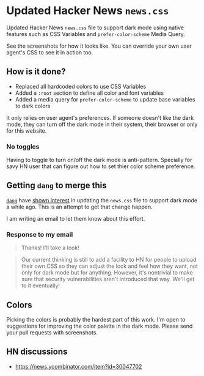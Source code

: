 # Updated Hacker News `news.css`

Updated Hacker News `news.css` file to support dark mode using native features such as CSS Variables and `prefer-color-scheme` Media Query.

See the screenshots for how it looks like. You can override your own user agent's CSS to see it in action too.

## How is it done?

* Replaced all hardcoded colors to use CSS Variables
* Added a `:root` section to define all color and font variables
* Added a media query for `prefer-color-scheme` to update base variables to dark colors

It only relies on user agent's preferences. If someone doesn't like the dark mode, they can turn off the dark mode in their system, their browser or only for this website. 

### No toggles
Having to toggle to turn on/off the dark mode is anti-pattern. Specially for savy HN user that can figure out how to set thier color scheme preference.

## Getting `dang` to merge this 

[`dang`](https://news.ycombinator.com/user?id=dang) have [shown interest](https://news.ycombinator.com/item?id=23199062) in updating the `news.css` file to support dark mode a while ago. This is an attempt to get that change happen. 

I am writing an email to let them know about this effort. 

### Response to my email

> Thanks! I'll take a look!

> Our current thinking is still to add a facility to HN for people to upload their own CSS so they can adjust the look and feel how they want, not only for dark mode but for anything. However, it's nontrivial to make sure that security vulnerabilities aren't introduced that way. We'll get to it eventually!


## Colors 

Picking the colors is probably the hardest part of this work. I'm open to suggestions for improving the color palette in the dark mode. Please send your pull requests with screenshots. 

## HN discussions 

* https://news.ycombinator.com/item?id=30047702
